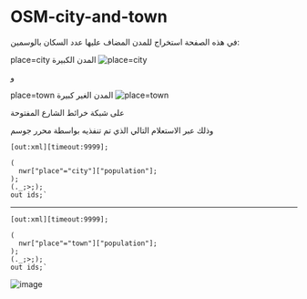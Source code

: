 # OSM-city-and-town
في هذه الصفحة استخراج للمدن المضاف عليها عدد السكان بالوسمين:

place=city المدن الكبيرة
![place=city](https://github.com/abdullahO2/OSM-city-and-town/blob/main/place%3Dcity.png)

و

place=town المدن الغير كبيرة
![place=town](https://github.com/abdullahO2/OSM-city-and-town/blob/main/place%3Dtown.png)

على شبكة خرائط الشارع المفتوحة

وذلك عبر الاستعلام التالي الذي تم تنفذيه بواسطة محرر جوسم

```
[out:xml][timeout:9999];

(
  nwr["place"="city"]["population"];
);
(._;>;);
out ids;`
```
--------------------------------------
```
[out:xml][timeout:9999];

(
  nwr["place"="town"]["population"];
);
(._;>;);
out ids;`
```

![image](https://user-images.githubusercontent.com/61907628/124501833-f183a180-ddca-11eb-91f5-c2939dc4577a.png)



